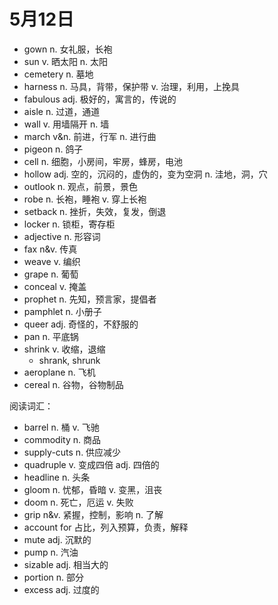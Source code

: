 # 5月12日

- gown n. 女礼服，长袍
- sun v. 晒太阳 n. 太阳
- cemetery n. 墓地
- harness n. 马具，背带，保护带 v. 治理，利用，上挽具
- fabulous adj. 极好的，寓言的，传说的
- aisle n. 过道，通道
- wall v. 用墙隔开 n. 墙
- march v&n. 前进，行军 n. 进行曲
- pigeon n. 鸽子
- cell n. 细胞，小房间，牢房，蜂房，电池
- hollow adj. 空的，沉闷的，虚伪的，变为空洞 n. 洼地，洞，穴
- outlook n. 观点，前景，景色
- robe n. 长袍，睡袍 v. 穿上长袍
- setback n. 挫折，失效，复发，倒退
- locker n. 锁柜，寄存柜
- adjective n. 形容词
- fax n&v. 传真
- weave v. 编织
- grape n. 葡萄
- conceal v. 掩盖
- prophet n. 先知，预言家，提倡者
- pamphlet n. 小册子
- queer adj. 奇怪的，不舒服的
- pan n. 平底锅
- shrink v. 收缩，退缩
  - shrank, shrunk
- aeroplane n. 飞机
- cereal n. 谷物，谷物制品

阅读词汇：

- barrel n. 桶 v. 飞驰
- commodity n. 商品
- supply-cuts n. 供应减少
- quadruple v. 变成四倍 adj. 四倍的
- headline n. 头条
- gloom n. 忧郁，昏暗 v. 变黑，沮丧
- doom n. 死亡，厄运 v. 失败
- grip n&v. 紧握，控制，影响 n. 了解
- account for 占比，列入预算，负责，解释
- mute adj. 沉默的
- pump n. 汽油
- sizable adj. 相当大的
- portion n. 部分
- excess adj. 过度的
